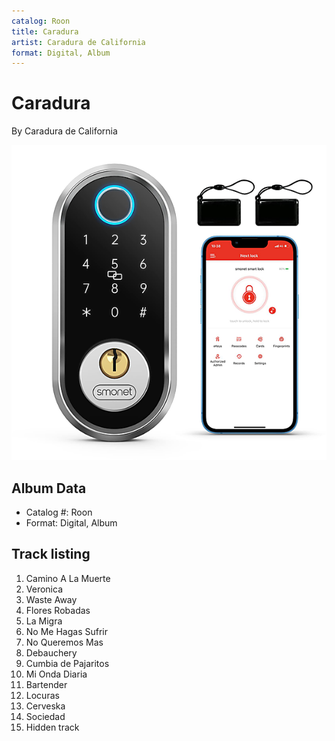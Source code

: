 ```yaml
---
catalog: Roon
title: Caradura
artist: Caradura de California
format: Digital, Album
---
```


# Caradura

By Caradura de California

![](../../assets/albumcovers/Caradura_de_California-Caradura.png)

## Album Data

- Catalog #: Roon
- Format: Digital, Album


## Track listing


1. Camino A La Muerte
2. Veronica
3. Waste Away
4. Flores Robadas
5. La Migra
6. No Me Hagas Sufrir
7. No Queremos Mas
8. Debauchery
9. Cumbia de Pajaritos
10. Mi Onda Diaria
11. Bartender
12. Locuras
13. Cerveska
14. Sociedad
15. Hidden track

